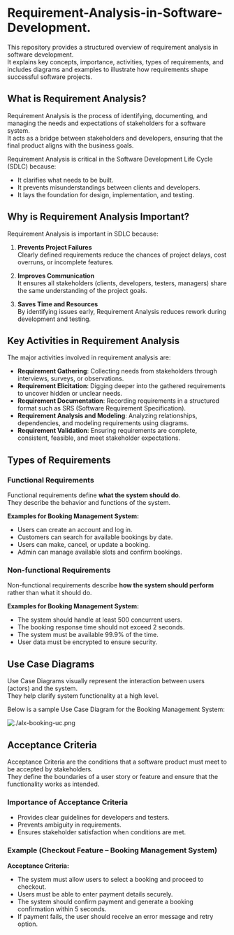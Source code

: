 # Requirement-Analysis-in-Software-Development.

This repository provides a structured overview of requirement analysis in software development.  
It explains key concepts, importance, activities, types of requirements, and includes diagrams and examples to illustrate how requirements shape successful software projects.


## What is Requirement Analysis?

Requirement Analysis is the process of identifying, documenting, and managing the needs and expectations of stakeholders for a software system.  
It acts as a bridge between stakeholders and developers, ensuring that the final product aligns with the business goals.

Requirement Analysis is critical in the Software Development Life Cycle (SDLC) because:
- It clarifies what needs to be built.
- It prevents misunderstandings between clients and developers.
- It lays the foundation for design, implementation, and testing.

## Why is Requirement Analysis Important?

Requirement Analysis is important in SDLC because:

1. **Prevents Project Failures**  
   Clearly defined requirements reduce the chances of project delays, cost overruns, or incomplete features.

2. **Improves Communication**  
   It ensures all stakeholders (clients, developers, testers, managers) share the same understanding of the project goals.

3. **Saves Time and Resources**  
   By identifying issues early, Requirement Analysis reduces rework during development and testing.


## Key Activities in Requirement Analysis

The major activities involved in requirement analysis are:

- **Requirement Gathering**: Collecting needs from stakeholders through interviews, surveys, or observations.
- **Requirement Elicitation**: Digging deeper into the gathered requirements to uncover hidden or unclear needs.
- **Requirement Documentation**: Recording requirements in a structured format such as SRS (Software Requirement Specification).
- **Requirement Analysis and Modeling**: Analyzing relationships, dependencies, and modeling requirements using diagrams.
- **Requirement Validation**: Ensuring requirements are complete, consistent, feasible, and meet stakeholder expectations.


## Types of Requirements

### Functional Requirements
Functional requirements define **what the system should do**.  
They describe the behavior and functions of the system.

**Examples for Booking Management System:**
- Users can create an account and log in.
- Customers can search for available bookings by date.
- Users can make, cancel, or update a booking.
- Admin can manage available slots and confirm bookings.

### Non-functional Requirements
Non-functional requirements describe **how the system should perform** rather than what it should do.

**Examples for Booking Management System:**
- The system should handle at least 500 concurrent users.
- The booking response time should not exceed 2 seconds.
- The system must be available 99.9% of the time.
- User data must be encrypted to ensure security.


## Use Case Diagrams

Use Case Diagrams visually represent the interaction between users (actors) and the system.  
They help clarify system functionality at a high level.

Below is a sample Use Case Diagram for the Booking Management System:

![./alx-booking-uc.png]()

## Acceptance Criteria

Acceptance Criteria are the conditions that a software product must meet to be accepted by stakeholders.  
They define the boundaries of a user story or feature and ensure that the functionality works as intended.

### Importance of Acceptance Criteria
- Provides clear guidelines for developers and testers.
- Prevents ambiguity in requirements.
- Ensures stakeholder satisfaction when conditions are met.

### Example (Checkout Feature – Booking Management System)
**Acceptance Criteria:**
- The system must allow users to select a booking and proceed to checkout.
- Users must be able to enter payment details securely.
- The system should confirm payment and generate a booking confirmation within 5 seconds.
- If payment fails, the user should receive an error message and retry option.

